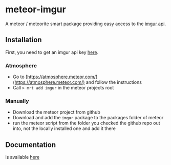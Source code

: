 # meteor-imgur

A meteor / meteorite smart package providing easy access to the [imgur api](http://api.imgur.com/). 

## Installation

First, you need to get an imgur api key [here](http://api.imgur.com/oauth2/addclient).

### Atmosphere  

* Go to [https://atmosphere.meteor.com/](https://atmosphere.meteor.com/) and follow the instructions
* Call `> mrt add imgur` in the meteor projects root 

### Manually

* Download the meteor project from github
* Download and add the `imgur` package to the packages folder of meteor
* run the meteor script from the folder you checked the github repo out into, not the locally installed  one and add 
it there


## Documentation

is available [here](http://grmlin.github.com/meteor-imgur/doc/)


